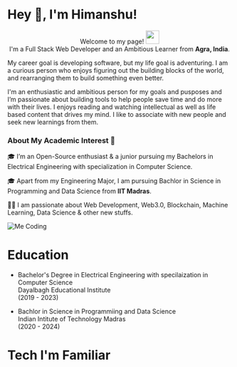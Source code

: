 # Hey 👋, I'm Himanshu!
<p align="center">Welcome to my page! 
<img src="https://emojis.slackmojis.com/emojis/images/1531849430/4246/blob-sunglasses.gif?1531849430" width="30"/> <br>
I'm a  Full Stack Web Developer and an Ambitious Learner from <b>Agra, India</b>.</p>


<p>
    My career goal is developing software, but my life goal is adventuring. I am a curious person who enjoys figuring out the building blocks of the world, and rearranging them to build something even better. 
<br>

I'm an enthusiastic and ambitious person for my goals and pusposes and I’m passionate about building tools to help people save time and do more with their lives. I enjoys reading and watching intellectual as well as life based content that drives my mind. I like to associate with new people and seek new learnings from them.

</p>

### About My Academic Interest 🚀
🎓 I’m an Open-Source enthusiast & a junior pursuing my Bachelors in Electrical Engineering with specialization in Computer Science. <br>

🎓 Apart from my Engineering Major, I am pursuing Bachlor in Science in Programming and Data Science from **IIT Madras**. <br>

👨‍💻  I am passionate about Web Development, Web3.0, Blockchain, Machine Learning, Data Science & other new stuffs.<br>

  ![Me Coding](/images/Coding.png)

Education 
===============
- Bachelor's Degree in Electrical Engineering with specilaization in Computer Science <br>
Dayalbagh Educational Institute <br> (2019 - 2023)


- Bachlor in Science in Programmiing and Data Science <br>
Indian Intitute of Technology Madras <br> (2020 - 2024)

Tech I'm Familiar
===============
